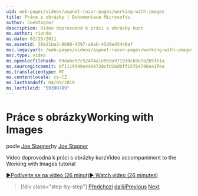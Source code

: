 ```yaml
---
uid: web-pages/videos/aspnet-razor-pages/working-with-images
title: Práce s obrázky | Dokumentace Microsoftu
author: JoeStagner
description: Video doprovodná k práci s obrázky kurz
ms.author: riande
ms.date: 02/25/2011
ms.assetid: 38e21ba3-9b08-4397-a8ab-45d0e45448af
msc.legacyurl: /web-pages/videos/aspnet-razor-pages/working-with-images
msc.type: video
ms.openlocfilehash: 09da6e57c524f4a1e9b9a97193dc83e7a2b5f61a
ms.sourcegitcommit: 0f1119340e4464720cfd16d0ff15764746ea1fea
ms.translationtype: MT
ms.contentlocale: cs-CZ
ms.lasthandoff: 04/09/2019
ms.locfileid: "59390789"
---
```

# <a name="working-with-images"></a><span data-ttu-id="52e27-103">Práce s obrázky</span><span class="sxs-lookup"><span data-stu-id="52e27-103">Working with Images</span></span>

<span data-ttu-id="52e27-104">podle [Joe Stagner](https://github.com/JoeStagner)</span><span class="sxs-lookup"><span data-stu-id="52e27-104">by [Joe Stagner](https://github.com/JoeStagner)</span></span>

<span data-ttu-id="52e27-105">Video doprovodná k práci s obrázky kurz</span><span class="sxs-lookup"><span data-stu-id="52e27-105">Video accompaniment to the Working with Images tutorial</span></span>

[<span data-ttu-id="52e27-106">&#9654;Podívejte se na video (26 minut)</span><span class="sxs-lookup"><span data-stu-id="52e27-106">&#9654; Watch video (26 minutes)</span></span>](https://channel9.msdn.com/Blogs/ASP-NET-Site-Videos/working-with-images)

> [!div class="step-by-step"]
> <span data-ttu-id="52e27-107">[Předchozí](working-with-files.md)
> [další](working-with-video.md)</span><span class="sxs-lookup"><span data-stu-id="52e27-107">[Previous](working-with-files.md)
[Next](working-with-video.md)</span></span>
